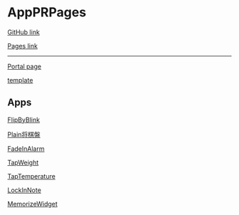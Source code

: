 AppPRPages
===========
[GitHub link](https://github.com/zwamr6aln/AppPRPages)

[Pages link](https://資料.仮.com)

* * *

[Portal page](portal)

[template](template)

Apps
-------------
[FlipByBlink](FlipByBlink)

[Plain将棋盤](Plain将棋盤)

[FadeInAlarm](FadeInAlarm)

[TapWeight](TapWeight)

[TapTemperature](TapTemperature)

[LockInNote](LockInNote)

[MemorizeWidget](MemorizeWidget)
